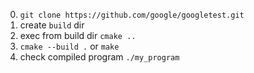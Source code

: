 0. `git clone https://github.com/google/googletest.git`
1. create `build` dir
2. exec from build dir `cmake ..`
3. `cmake --build .` or `make`
4. check compiled program `./my_program`
